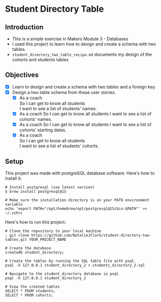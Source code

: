 # Student Directory Table

## Introduction
- This is a simple exercise in Makers Module 3 - Databases
- I used this project to learn how to design and create a schema with two tables.
- `student_directory_two_table_recipe.md` documents my design of the cohorts and students tables
  
## Objectives
- [x] Learn to design and create a schema with two tables and a foreign key.
- [x] Design a two table schema from these user stories.
  - [x] As a coach  
        So I can get to know all students  
        I want to see a list of students' names.
  - [x] As a coach
        So I can get to know all students
        I want to see a list of cohorts' names.
  - [x] As a coach
        So I can get to know all students
        I want to see a list of cohorts' starting dates.
  - [x] As a coach  
        So I can get to know all students  
        I want to see a list of students' cohorts.
        
## Setup
This project was made with postgreSQL database software. Here's how to install it:
```shell
# Install postgresql (use latest version)
$ brew install postgresql@15

# Make sure the installation directory is on your PATH environment variable
echo 'export PATH="/opt/homebrew/opt/postgresql@15/bin:$PATH"' >> ~/.zshrc
```
Here's how to run this project:
```shell
# Clone the repository to your local machine
; git clone https://github.com/NatalieJClark/student-directory-two-tables.git YOUR_PROJECT_NAME

# Create the database
createdb student_directory;

# Create the tables by running the SQL table file with psql.
psql -h 127.0.0.1 student_directory_2 < students_directory_2.sql

# Navigate to the student_directory database in psql
psql -h 127.0.0.1 student_directory_2

# View the created tables
SELECT * FROM students;
SELECT * FROM cohorts;
```
